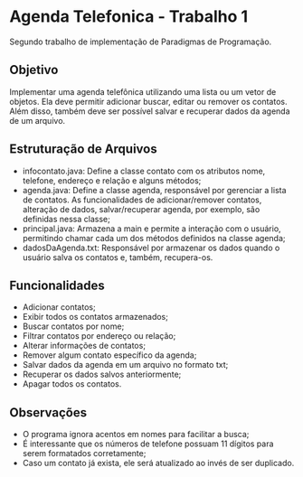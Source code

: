 # Agenda Telefonica - Trabalho 1
Segundo trabalho de implementação de Paradigmas de Programação.

## Objetivo
Implementar uma agenda telefônica utilizando uma lista ou um vetor de objetos. Ela deve permitir adicionar buscar, editar ou remover os contatos. Além disso, também deve ser possível salvar e recuperar dados da agenda de um arquivo.

## Estruturação de Arquivos

- infocontato.java: Define a classe contato com os atributos nome, telefone, endereço e relação e alguns métodos;
- agenda.java: Define a classe agenda, responsável por gerenciar a lista de contatos. As funcionalidades de adicionar/remover contatos, alteração de dados, salvar/recuperar agenda, por exemplo, são definidas nessa classe;
- principal.java: Armazena a main e permite a interação com o usuário, permitindo chamar cada um dos métodos definidos na classe agenda;
- dadosDaAgenda.txt: Responsável por armazenar os dados quando o usuário salva os contatos e, também, recupera-os.

## Funcionalidades

- Adicionar contatos;
- Exibir todos os contatos armazenados;
- Buscar contatos por nome;
- Filtrar contatos por endereço ou relação;
- Alterar informações de contatos;
- Remover algum contato específico da agenda;
- Salvar dados da agenda em um arquivo no formato txt;
- Recuperar os dados salvos anteriormente;
- Apagar todos os contatos.

## Observações

- O programa ignora acentos em nomes para facilitar a busca;
- É interessante que os números de telefone possuam 11 dígitos para serem formatados corretamente;
- Caso um contato já exista, ele será atualizado ao invés de ser duplicado.